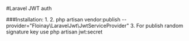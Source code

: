 #Laravel JWT auth


###Installation:
1. 
2. php artisan vendor:publish --provider="Floinay\LaravelJwt\JwtServiceProvider"
3. For publish random signature key use php artisan jwt:secret
